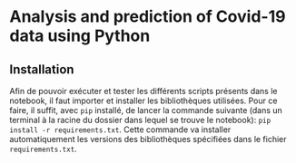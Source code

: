 # Analysis and prediction of Covid-19 data using Python

## Installation

Afin de pouvoir exécuter et tester les différents scripts présents dans le notebook, il faut importer et installer les bibliothèques utilisées. Pour ce faire, il suffit, avec `pip` installé, de lancer la commande suivante (dans un terminal à la racine du dossier dans lequel se trouve le notebook): `pip install -r requirements.txt`. Cette commande va installer automatiquement les versions des bibliothèques spécifiées dans le fichier `requirements.txt`.